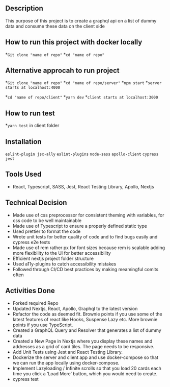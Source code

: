 ## **Description**
This purpose of  this project is to create a graphql api on a list of dummy data and consume these data on the client side

## **How to run this project with docker locally**
*```Git clone "name of repo"```
*```cd "name of repo"```

## **Alternative approcah to run project**
*```Git clone "name of repo"```
*```cd "name of repo/server"```
*```npm start```
*```server starts at localhost:4000```

*```cd "name of repo/client"```
*```yarn dev```
*```client starts at localhost:3000```

## **How to run test**
*```yarn test``` in client folder


## **Installation**
 ```eslint-plugin jsx-ally```
```eslint-plugins```
```node-sass```
```apollo-client```
```cypress```  ```jest```

## **Tools Used**
* React, Typescript, SASS, Jest, React Testing Library, Apollo, Nextjs

## **Technical Decision**
* Made use of css preprocessor for consistent theming with variables, for css code to be well maintainable
* Made use of Typescript to ensure a properly defined static type
* Used prettier to format the code
* Wrote unit tests for better quality of code and to find bugs easily and cypress e2e tests
* Made use of rem rather px for font sizes because rem is scalable adding more flexibility to the UI for better accessibility
* Efficient nextjs project folder structure
* Used a11y-plugins to catch accessibility mistakes
* Followed through CI/CD best practices by making meamingful comits often


## **Activities Done**
* Forked required Repo
* Updated Nextjs, React, Apollo, Graphql to the latest version
* Refactor the code as deemed fit. Brownie points if you use some of the latest features of react like Hooks, Suspense Lazy etc. More brownie points if you use TypeScript. 
* Created a GraphQL Query and Resolver that generates a list of dummy data
* Created a New Page in Nextjs where you display these names and addresses as a grid of card tiles.  The page needs to be responsive.
* Add Unit Tests using Jest and React Testing Library.
*  Dockerize the server and client app and use docker-compose so that we can run the app locally using docker-compose.
* Implement Lazyloading  / Infinite scrolls so that  you load 20 cards each time you click a ‘Load More’ button, which you would need to create. 
* cypress test